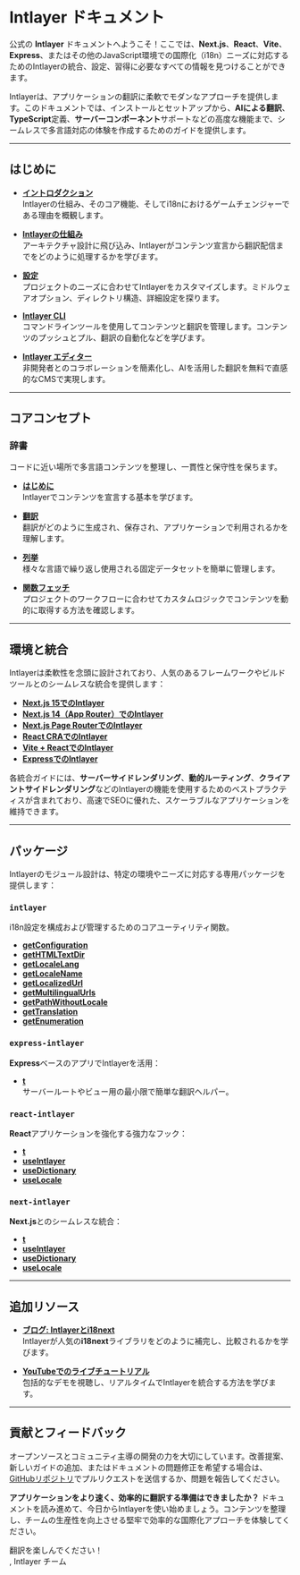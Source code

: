 # Intlayer ドキュメント

公式の **Intlayer** ドキュメントへようこそ！ここでは、**Next.js**、**React**、**Vite**、**Express**、またはその他のJavaScript環境での国際化（i18n）ニーズに対応するためのIntlayerの統合、設定、習得に必要なすべての情報を見つけることができます。

Intlayerは、アプリケーションの翻訳に柔軟でモダンなアプローチを提供します。このドキュメントでは、インストールとセットアップから、**AIによる翻訳**、**TypeScript**定義、**サーバーコンポーネント**サポートなどの高度な機能まで、シームレスで多言語対応の体験を作成するためのガイドを提供します。

---

## はじめに

- **[イントロダクション](https://github.com/aymericzip/intlayer/blob/main/docs/docs/ja/introduction.md)**  
  Intlayerの仕組み、そのコア機能、そしてi18nにおけるゲームチェンジャーである理由を概観します。

- **[Intlayerの仕組み](https://github.com/aymericzip/intlayer/blob/main/docs/docs/ja/how_works_intlayer.md)**  
  アーキテクチャ設計に飛び込み、Intlayerがコンテンツ宣言から翻訳配信までをどのように処理するかを学びます。

- **[設定](https://github.com/aymericzip/intlayer/blob/main/docs/docs/ja/configuration.md)**  
  プロジェクトのニーズに合わせてIntlayerをカスタマイズします。ミドルウェアオプション、ディレクトリ構造、詳細設定を探ります。

- **[Intlayer CLI](https://github.com/aymericzip/intlayer/blob/main/docs/docs/ja/intlayer_cli.md)**  
  コマンドラインツールを使用してコンテンツと翻訳を管理します。コンテンツのプッシュとプル、翻訳の自動化などを学びます。

- **[Intlayer エディター](https://github.com/aymericzip/intlayer/blob/main/docs/docs/ja/intlayer_visual_editor.md)**  
  非開発者とのコラボレーションを簡素化し、AIを活用した翻訳を無料で直感的なCMSで実現します。

---

## コアコンセプト

### 辞書

コードに近い場所で多言語コンテンツを整理し、一貫性と保守性を保ちます。

- **[はじめに](https://github.com/aymericzip/intlayer/blob/main/docs/docs/ja/dictionary/get_started.md)**  
  Intlayerでコンテンツを宣言する基本を学びます。

- **[翻訳](https://github.com/aymericzip/intlayer/blob/main/docs/docs/ja/dictionary/translation.md)**  
  翻訳がどのように生成され、保存され、アプリケーションで利用されるかを理解します。

- **[列挙](https://github.com/aymericzip/intlayer/blob/main/docs/docs/ja/dictionary/enumeration.md)**  
  様々な言語で繰り返し使用される固定データセットを簡単に管理します。

- **[関数フェッチ](https://github.com/aymericzip/intlayer/blob/main/docs/docs/ja/dictionary/function_fetching.md)**  
  プロジェクトのワークフローに合わせてカスタムロジックでコンテンツを動的に取得する方法を確認します。

---

## 環境と統合

Intlayerは柔軟性を念頭に設計されており、人気のあるフレームワークやビルドツールとのシームレスな統合を提供します：

- **[Next.js 15でのIntlayer](https://github.com/aymericzip/intlayer/blob/main/docs/docs/ja/intlayer_with_nextjs_15.md)**
- **[Next.js 14（App Router）でのIntlayer](https://github.com/aymericzip/intlayer/blob/main/docs/docs/ja/intlayer_with_nextjs_14.md)**
- **[Next.js Page RouterでのIntlayer](https://github.com/aymericzip/intlayer/blob/main/docs/docs/ja/intlayer_with_nextjs_page_router.md)**
- **[React CRAでのIntlayer](https://github.com/aymericzip/intlayer/blob/main/docs/docs/ja/intlayer_with_create_react_app.md)**
- **[Vite + ReactでのIntlayer](https://github.com/aymericzip/intlayer/blob/main/docs/docs/ja/intlayer_with_vite+react.md)**
- **[ExpressでのIntlayer](https://github.com/aymericzip/intlayer/blob/main/docs/docs/ja/intlayer_with_express.md)**

各統合ガイドには、**サーバーサイドレンダリング**、**動的ルーティング**、**クライアントサイドレンダリング**などのIntlayerの機能を使用するためのベストプラクティスが含まれており、高速でSEOに優れた、スケーラブルなアプリケーションを維持できます。

---

## パッケージ

Intlayerのモジュール設計は、特定の環境やニーズに対応する専用パッケージを提供します：

### `intlayer`

i18n設定を構成および管理するためのコアユーティリティ関数。

- **[getConfiguration](https://github.com/aymericzip/intlayer/blob/main/docs/docs/ja/packages/intlayer/getConfiguration.md)**
- **[getHTMLTextDir](https://github.com/aymericzip/intlayer/blob/main/docs/docs/ja/packages/intlayer/getHTMLTextDir.md)**
- **[getLocaleLang](https://github.com/aymericzip/intlayer/blob/main/docs/docs/ja/packages/intlayer/getLocaleLang.md)**
- **[getLocaleName](https://github.com/aymericzip/intlayer/blob/main/docs/docs/ja/packages/intlayer/getLocaleName.md)**
- **[getLocalizedUrl](https://github.com/aymericzip/intlayer/blob/main/docs/docs/ja/packages/intlayer/getLocalizedUrl.md)**
- **[getMultilingualUrls](https://github.com/aymericzip/intlayer/blob/main/docs/docs/ja/packages/intlayer/getMultilingualUrls.md)**
- **[getPathWithoutLocale](https://github.com/aymericzip/intlayer/blob/main/docs/docs/ja/packages/intlayer/getPathWithoutLocale.md)**
- **[getTranslation](https://github.com/aymericzip/intlayer/blob/main/docs/docs/ja/packages/intlayer/getTranslation.md)**
- **[getEnumeration](https://github.com/aymericzip/intlayer/blob/main/docs/docs/ja/packages/intlayer/getEnumeration.md)**

### `express-intlayer`

**Express**ベースのアプリでIntlayerを活用：

- **[t](https://github.com/aymericzip/intlayer/blob/main/docs/docs/ja/packages/express-intlayer/t.md)**  
  サーバールートやビュー用の最小限で簡単な翻訳ヘルパー。

### `react-intlayer`

**React**アプリケーションを強化する強力なフック：

- **[t](https://github.com/aymericzip/intlayer/blob/main/docs/docs/ja/packages/react-intlayer/t.md)**
- **[useIntlayer](https://github.com/aymericzip/intlayer/blob/main/docs/docs/ja/packages/react-intlayer/useIntlayer.md)**
- **[useDictionary](https://github.com/aymericzip/intlayer/blob/main/docs/docs/ja/packages/react-intlayer/useDictionary.md)**
- **[useLocale](https://github.com/aymericzip/intlayer/blob/main/docs/docs/ja/packages/react-intlayer/useLocale.md)**

### `next-intlayer`

**Next.js**とのシームレスな統合：

- **[t](https://github.com/aymericzip/intlayer/blob/main/docs/docs/ja/packages/next-intlayer/t.md)**
- **[useIntlayer](https://github.com/aymericzip/intlayer/blob/main/docs/docs/ja/packages/next-intlayer/useIntlayer.md)**
- **[useDictionary](https://github.com/aymericzip/intlayer/blob/main/docs/docs/ja/packages/next-intlayer/useDictionary.md)**
- **[useLocale](https://github.com/aymericzip/intlayer/blob/main/docs/docs/ja/packages/next-intlayer/useLocale.md)**

---

## 追加リソース

- **[ブログ: Intlayerとi18next](https://github.com/aymericzip/intlayer/blob/main/docs/docs/ja/intlayer_with_i18next.md)**  
  Intlayerが人気の**i18next**ライブラリをどのように補完し、比較されるかを学びます。

- **[YouTubeでのライブチュートリアル](https://youtu.be/W2G7KxuSD4c?si=GyU_KpVhr61razRw)**  
  包括的なデモを視聴し、リアルタイムでIntlayerを統合する方法を学びます。

---

## 貢献とフィードバック

オープンソースとコミュニティ主導の開発の力を大切にしています。改善提案、新しいガイドの追加、またはドキュメントの問題修正を希望する場合は、[GitHubリポジトリ](https://github.com/aymericzip/intlayer/blob/main/docs/docs)でプルリクエストを送信するか、問題を報告してください。

**アプリケーションをより速く、効率的に翻訳する準備はできましたか？** ドキュメントを読み進めて、今日からIntlayerを使い始めましょう。コンテンツを整理し、チームの生産性を向上させる堅牢で効率的な国際化アプローチを体験してください。

翻訳を楽しんでください！  
, Intlayer チーム
